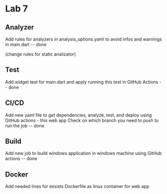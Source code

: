# Lab 7

## Analyzer

Add rules for analyzers in analysis_options.yaml to avoid infos and warnings in main.dart -- done

(change rules for static analizator)

## Test

Add widget test for main.dart and apply running this test in GitHub Actions -- done

## CI/CD

Add new yaml file to get dependencies, analyze, test, and deploy using GitHub actions - this web app
Check on which branch you need to push to run the job -- done

## Build 

Add new job to build windows application in windows machine using GitHub actions -- done

## Docker

Add needed lines for exsists Dockerfile as linux container for web app 

